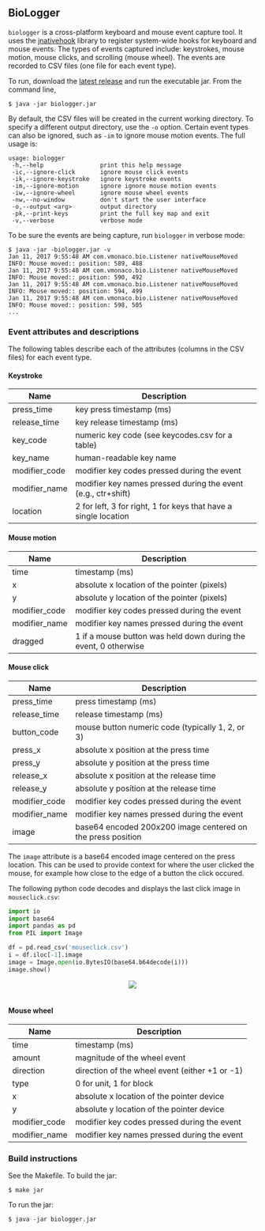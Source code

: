 ## BioLogger

`biologger` is a cross-platform keyboard and mouse event capture tool. It uses the [jnativehook](https://github.com/kwhat/jnativehook/) library to register system-wide hooks for keyboard and mouse events. The types of events captured include: keystrokes, mouse motion, mouse clicks, and scrolling (mouse wheel). The events are recorded to CSV files (one file for each event type).

To run, download the [latest release](https://github.com/vmonaco/biologger/releases/download/v1.1/biologger.jar) and run the executable jar. From the command line,

    $ java -jar biologger.jar

By default, the CSV files will be created in the current working directory. To specify a different output directory, use the `-o` option. Certain event types can also be ignored, such as `-im` to ignore mouse motion events. The full usage is:
```
usage: biologger
 -h,--help                print this help message
 -ic,--ignore-click       ignore mouse click events
 -ik,--ignore-keystroke   ignore keystroke events
 -im,--ignore-motion      ignore ignore mouse motion events
 -iw,--ignore-wheel       ignore mouse wheel events
 -nw,--no-window          don't start the user interface
 -o,--output <arg>        output directory
 -pk,--print-keys         print the full key map and exit
 -v,--verbose             verbose mode
```

To be sure the events are being capture, run `biologger` in verbose mode:

    $ java -jar -biologger.jar -v
    Jan 11, 2017 9:55:48 AM com.vmonaco.bio.Listener nativeMouseMoved
    INFO: Mouse moved:: position: 589, 488
    Jan 11, 2017 9:55:48 AM com.vmonaco.bio.Listener nativeMouseMoved
    INFO: Mouse moved:: position: 590, 492
    Jan 11, 2017 9:55:48 AM com.vmonaco.bio.Listener nativeMouseMoved
    INFO: Mouse moved:: position: 594, 499
    Jan 11, 2017 9:55:48 AM com.vmonaco.bio.Listener nativeMouseMoved
    INFO: Mouse moved:: position: 598, 505
    ...

### Event attributes and descriptions

The following tables describe each of the attributes (columns in the CSV files) for each event type.

#### Keystroke

Name | Description
--- | ---
press_time | key press timestamp (ms)
release_time | key release timestamp (ms)
key_code | numeric key code (see keycodes.csv for a table)
key_name | human-readable key name
modifier_code | modifier key codes pressed during the event
modifier_name | modifier key names pressed during the event (e.g., ctr+shift)
location | 2 for left, 3 for right, 1 for keys that have a single location

#### Mouse motion

Name | Description
--- | ---
time | timestamp (ms)
x | absolute x location of the pointer (pixels)
y | absolute y location of the pointer (pixels)
modifier_code | modifier key codes pressed during the event
modifier_name | modifier key names pressed during the event
dragged | 1 if a mouse button was held down during the event, 0 otherwise

#### Mouse click

Name | Description
--- | ---
press_time | press timestamp (ms)
release_time | release timestamp (ms)
button_code | mouse button numeric code (typically 1, 2, or 3)
press_x | absolute x position at the press time
press_y | absolute y position at the press time
release_x | absolute x position at the release time
release_y | absolute y position at the release time
modifier_code | modifier key codes pressed during the event
modifier_name | modifier key names pressed during the event
image | base64 encoded 200x200 image centered on the press position

The `image` attribute is a base64 encoded image centered on the press location. This can be used to provide context for where the user clicked the mouse, for example how close to the edge of a button the click occured.

The following python code decodes and displays the last click image in `mouseclick.csv`:
```python
import io
import base64
import pandas as pd
from PIL import Image

df = pd.read_csv('mouseclick.csv')
i = df.iloc[-1].image
image = Image.open(io.BytesIO(base64.b64decode(i)))
image.show()
```
<div align="center">
  <img src="figures/click.png"><br><br>
</div>

#### Mouse wheel

Name | Description
--- | ---
time | timestamp (ms)
amount | magnitude of the wheel event
direction | direction of the wheel event (either +1 or -1)
type | 0 for unit, 1 for block
x | absolute x location of the pointer device
y | absolute y location of the pointer device
modifier_code | modifier key codes pressed during the event
modifier_name | modifier key names pressed during the event

### Build instructions

See the Makefile. To build the jar:

    $ make jar

To run the jar:

    $ java -jar biologger.jar
